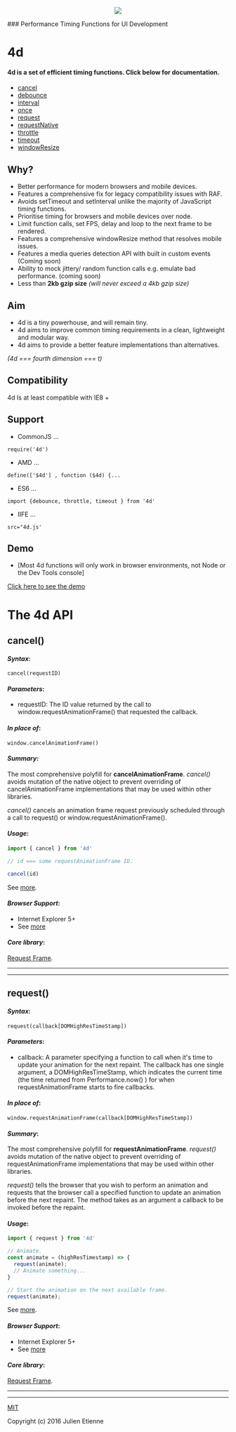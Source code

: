 
<p align="center">
<img style="text-align: center;" src="http://imageshack.com/a/img922/4690/kapZA1.png">
</p>
### Performance Timing Functions for UI Development

# 4d

#### 4d is a set of efficient timing functions. Click below for documentation.

- [cancel](https://github.com/envidia/4d/blob/master/README.md#cancel)
- [debounce](https://github.com/julienetie/volve/blob/master/README.md)
- [interval](https://github.com/julienetie/set-animation-interval/blob/master/README.md)
- [once](https://github.com/julienetie/run-once/blob/master/README.md)
- [request](https://github.com/julienetie/request-frame/blob/master/README.md)
- [requestNative](https://github.com/julienetie/request-frame/blob/master/README.md)
- [throttle](https://github.com/julienetie/volve/blob/master/README.md)
- [timeout](https://github.com/julienetie/set-animation-frame)
- [windowResize](https://github.com/julienetie/resizilla/blob/master/README.md)

## Why?
- Better performance for modern browsers and mobile devices.
- Features a comprehensive fix for legacy compatibility issues with RAF.
- Avoids setTimeout and setInterval unlike the majority of JavaScript timing functions.
- Prioritise timing for browsers and mobile devices over node.
- Limit function calls, set FPS, delay and loop to the next frame to be rendered.
- Features a comprehensive windowResize method that resolves mobile issues.
- Features a media queries detection API with built in custom events (Coming soon)
- Ability to mock jittery/ random function calls e.g. emulate bad performance. (coming soon)
- Less than **2kb gzip size** _(will never exceed a 4kb gzip size)_



## Aim
- 4d is a tiny powerhouse, and will remain tiny.
- 4d aims to improve common timing requirements in a clean, lightweight and modular way.
- 4d aims to provide a better feature implementations than alternatives.

_(4d === fourth dimension === t)_

## Compatibility
4d Is at least compatible with IE8 +



## Support
- CommonJS ... 

`require('4d')`

- AMD ... 

`define(['$4d'] , function ($4d) {...`

- ES6 ... 

`import {debounce, throttle, timeout } from '4d'`

- IIFE ... 

`src="4d.js'`

## Demo
- [Most 4d functions will only work in browser environments, not Node or the Dev Tools console]

[Click here to see the demo]()

# The 4d API

## cancel()

#### _Syntax_:
`cancel(requestID)`

#### _Parameters_:
- requestID: The ID value returned by the call to window.requestAnimationFrame() that requested the callback.

#### _In place of_:
`window.cancelAnimationFrame()`

#### _Summary_:
The most comprehensive polyfill for **cancelAnimationFrame**. _cancel()_ avoids mutation of the native object to prevent overriding of cancelAnimationFrame implementations that may be used within other libraries.

_cancel()_ cancels an animation frame request previously scheduled through a call to request() or window.requestAnimationFrame().



#### _Usage_:

```javascript
import { cancel } from '4d'

// id === some requestAnimationFrame ID.

cancel(id)
```
See [more](https://github.com/julienetie/request-frame).  

#### _Browser Support_: 
- Internet Explorer 5+
- See [more](https://github.com/julienetie/request-frame#browsers-tested--passing)

#### _Core library_:
[Request Frame](https://github.com/julienetie/request-frame).

_______________
_______________

## request()

#### _Syntax_:
`request(callback[DOMHighResTimeStamp])`

#### _Parameters_:
- callback: A parameter specifying a function to call when it's time to update your animation for the next repaint. The callback has one single argument, a DOMHighResTimeStamp, which indicates the current time (the time returned from Performance.now() ) for when requestAnimationFrame starts to fire callbacks.

#### _In place of_:
`window.requestAnimationFrame(callback[DOMHighResTimeStamp])`

#### _Summary_:
The most comprehensive polyfill for **requestAnimationFrame**. _request()_ avoids mutation of the native object to prevent overriding of requestAnimationFrame implementations that may be used within other libraries.

_request()_ tells the browser that you wish to perform an animation and requests that the browser call a specified function to update an animation before the next repaint. The method takes as an argument a callback to be invoked before the repaint.

#### _Usage_:

```javascript
import { request } from '4d'

// Animate.
const animate = (highResTimestamp) => {
  request(animate);
  // Animate something...
}

// Start the animation on the next available frame.
request(animate);
```

See [more](https://github.com/julienetie/request-frame).  

#### _Browser Support_: 
- Internet Explorer 5+
- See [more](https://github.com/julienetie/request-frame#browsers-tested--passing)

#### _Core library_:
[Request Frame](https://github.com/julienetie/request-frame).

_______________
_______________

[MIT](https://github.com/envidia/4d/blob/master/LICENSE)

Copyright (c) 2016 Julien Etienne
